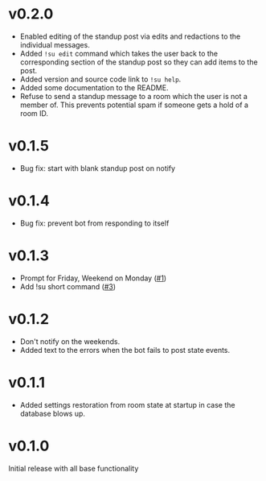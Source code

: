 # v0.2.0

* Enabled editing of the standup post via edits and redactions to the individual
  messages.
* Added `!su edit` command which takes the user back to the corresponding
  section of the standup post so they can add items to the post.
* Added version and source code link to `!su help`.
* Added some documentation to the README.
* Refuse to send a standup message to a room which the user is not a member of.
  This prevents potential spam if someone gets a hold of a room ID.

# v0.1.5

* Bug fix: start with blank standup post on notify

# v0.1.4

* Bug fix: prevent bot from responding to itself

# v0.1.3

* Prompt for Friday, Weekend on Monday
  ([#1](https://todo.sr.ht/~sumner/standupbot/1))
* Add !su short command ([#3](https://todo.sr.ht/~sumner/standupbot/3))

# v0.1.2

* Don't notify on the weekends.
* Added text to the errors when the bot fails to post state events.

# v0.1.1

* Added settings restoration from room state at startup in case the database
  blows up.

# v0.1.0

Initial release with all base functionality
